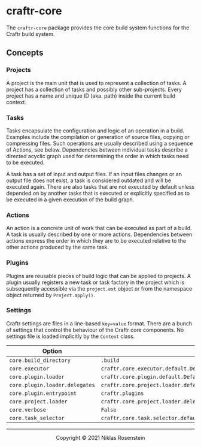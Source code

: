 # craftr-core

The `craftr-core` package provides the core build system functions for the Craftr build system.

## Concepts

### Projects

A project is the main unit that is used to represent a collection of tasks. A project has a collection
of tasks and possibly other sub-projects. Every project has a name and unique ID (aka. path) inside the
current build context.

### Tasks

Tasks encapsulate the configuration and logic of an operation in a build. Examples include the compilation
or generation of source files, copying or compressing files. Such operations are usually described using a
sequence of Actions, see below. Dependencies between individual tasks describe a directed acyclic graph used
for determining the order in which tasks need to be executed.

A task has a set of input and output files. If an input files changes or an output file does not exist, a
task is considered outdated and will be executed again. There are also tasks that are not executed by
default unless depended on by another tasks that is executed or explicitly specified as to be executed in
a given execution of the build graph.

### Actions

An action is a concrete unit of work that can be executed as part of a build. A task is usually described
by one or more actions. Dependencies between actions express the order in which they are to be executed
relative to the other actions produced by the same task.

### Plugins

Plugins are reusable pieces of build logic that can be applied to projects. A plugin usually registers
a new task or task factory in the project which is subsequently accessible via the `project.ext` object
or from the namespace object returned by `Project.apply()`.

### Settings

Craftr settings are files in a line-based `key=value` format. There are a bunch of settings that control
the behaviour of the Craftr core components. No settings file is loaded implicitly by the `Context` class.

| Option                         | Default value |
| ------------------------------ | ------------- |
| `core.build_directory`         | `.build`
| `core.executor`                | `craftr.core.executor.default.DefaultExecutor`
| `core.plugin.loader`           | `craftr.core.plugin.default.DefaultPluginLoader`
| `core.plugin.loader.delegates` | `craftr.core.project.loader.default.DefaultProjectLoader,craftr.build.loader.DslProjectLoader?`
| `core.plugin.entrypoint`       | `craftr.plugins`
| `core.project.loader`          | `craftr.core.project.loader.delegate.DelegateProjectLoader`
| `core.verbose`                 | `False`
| `core.task_selector`           | `craftr.core.task.selector.default.DefaultTaskSelector`

---

<p align="center">Copyright &copy; 2021 Niklas Rosenstein</p>

